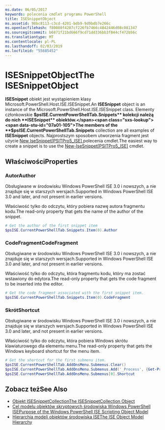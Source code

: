 ```yaml
---
ms.date: 06/05/2017
keywords: polecenia cmdlet programu PowerShell
title: ISESnippetObject
ms.assetid: 98bc8113-c3cd-4201-bdb9-9d9bdb7e266c
ms.openlocfilehash: f80080f4207cf226fb7466c4842446d08c081347
ms.sourcegitcommit: b6871f21bd666f9cd71dd336bb3f844cf472b56c
ms.translationtype: MT
ms.contentlocale: pl-PL
ms.lasthandoff: 02/03/2019
ms.locfileid: "55685452"
---
```

# <a name="the-isesnippetobject"></a><span data-ttu-id="07a01-103">ISESnippetObject</span><span class="sxs-lookup"><span data-stu-id="07a01-103">The ISESnippetObject</span></span>

<span data-ttu-id="07a01-104">**ISESnippet** obiekt jest wystąpieniem klasy Microsoft.PowerShell.Host.ISE.ISESnippet.</span><span class="sxs-lookup"><span data-stu-id="07a01-104">An **ISESnippet** object is an instance of the Microsoft.PowerShell.Host.ISE.ISESnippet class.</span></span> <span data-ttu-id="07a01-105">Elementy członkowskie **$psISE.CurrentPowerShellTab.Snippets** kolekcji należą do nich **ISESnippet** obiektów.</span><span class="sxs-lookup"><span data-stu-id="07a01-105">The members of the **$psISE.CurrentPowerShellTab.Snippets** collection are all examples of **ISESnippet** objects.</span></span> <span data-ttu-id="07a01-106">Najprostszym sposobem utworzenia fragment jest użycie [New IseSnippet&#91;PSITPro5_ISE&#93; ](https://technet.microsoft.com/library/0a6339a3-2683-4a8e-8929-90ad9a95c3e0) polecenia cmdlet.</span><span class="sxs-lookup"><span data-stu-id="07a01-106">The easiest way to create a snippet is to use the [New-IseSnippet&#91;PSITPro5_ISE&#93;](https://technet.microsoft.com/library/0a6339a3-2683-4a8e-8929-90ad9a95c3e0) cmdlet.</span></span>

## <a name="properties"></a><span data-ttu-id="07a01-107">Właściwości</span><span class="sxs-lookup"><span data-stu-id="07a01-107">Properties</span></span>

### <a name="author"></a><span data-ttu-id="07a01-108">Autor</span><span class="sxs-lookup"><span data-stu-id="07a01-108">Author</span></span>

<span data-ttu-id="07a01-109">Obsługiwane w środowisku Windows PowerShell ISE 3.0 i nowszych, a nie znajduje się w starszych wersjach.</span><span class="sxs-lookup"><span data-stu-id="07a01-109">Supported in Windows PowerShell ISE 3.0 and later, and not present in earlier versions.</span></span>

<span data-ttu-id="07a01-110">Właściwość tylko do odczytu, który pobiera nazwę autora fragmentu kodu.</span><span class="sxs-lookup"><span data-stu-id="07a01-110">The read-only property that gets the name of the author of the snippet.</span></span>

```powershell
# Get the author of the first snippet item
$psISE.CurrentPowerShellTab.Snippets.Item(0).Author
```

### <a name="codefragment"></a><span data-ttu-id="07a01-111">CodeFragment</span><span class="sxs-lookup"><span data-stu-id="07a01-111">CodeFragment</span></span>

<span data-ttu-id="07a01-112">Obsługiwane w środowisku Windows PowerShell ISE 3.0 i nowszych, a nie znajduje się w starszych wersjach.</span><span class="sxs-lookup"><span data-stu-id="07a01-112">Supported in Windows PowerShell ISE 3.0 and later, and not present in earlier versions.</span></span>

<span data-ttu-id="07a01-113">Właściwość tylko do odczytu, która fragmentu kodu, który ma zostać wstawiony do edytora.</span><span class="sxs-lookup"><span data-stu-id="07a01-113">The read-only property that gets the code fragment to be inserted into the editor.</span></span>

```powershell
# Get the code fragment associated with the first snippet item.
$psISE.CurrentPowerShellTab.Snippets.Item(0).CodeFragment
```

### <a name="shortcut"></a><span data-ttu-id="07a01-114">Skrót</span><span class="sxs-lookup"><span data-stu-id="07a01-114">Shortcut</span></span>

<span data-ttu-id="07a01-115">Obsługiwane w środowisku Windows PowerShell ISE 3.0 i nowszych, a nie znajduje się w starszych wersjach.</span><span class="sxs-lookup"><span data-stu-id="07a01-115">Supported in Windows PowerShell ISE 3.0 and later, and not present in earlier versions.</span></span>

<span data-ttu-id="07a01-116">Właściwość tylko do odczytu, która pobiera Windows skrótu klawiaturowego dla elementu menu.</span><span class="sxs-lookup"><span data-stu-id="07a01-116">The read-only property that gets the Windows keyboard shortcut for the menu item.</span></span>

```powershell
# Get the shortcut for the first submenu item.
$psISE.CurrentPowerShellTab.AddOnsMenu.Submenus.Clear()
$psISE.CurrentPowerShellTab.AddOnsMenu.Submenus.Add('_Process', {Get-Process}, 'Alt+P')
$psISE.CurrentPowerShellTab.AddOnsMenu.Submenus[0].Shortcut
```

## <a name="see-also"></a><span data-ttu-id="07a01-117">Zobacz też</span><span class="sxs-lookup"><span data-stu-id="07a01-117">See Also</span></span>

- [<span data-ttu-id="07a01-118">Obiekt ISESnippetCollection</span><span class="sxs-lookup"><span data-stu-id="07a01-118">The ISESnippetCollection Object</span></span>](The-ISESnippetCollection-Object.md)
- [<span data-ttu-id="07a01-119">Cel modelu obiektów skryptowych środowiska Windows PowerShell ISE</span><span class="sxs-lookup"><span data-stu-id="07a01-119">Purpose of the Windows PowerShell ISE Scripting Object Model</span></span>](purpose-of-the-windows-powershell-ise-scripting-object-model.md)
- [<span data-ttu-id="07a01-120">Hierarchia modeli obiektów środowiska ISE</span><span class="sxs-lookup"><span data-stu-id="07a01-120">The ISE Object Model Hierarchy</span></span>](The-ISE-Object-Model-Hierarchy.md)